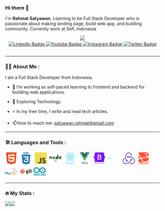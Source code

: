 ### Hi there 👋

I'm **Rahmat Satyawan**, Learning to be Full Stack Developer who is passionate about making landing page, build web app, and building community.
Currently work at Self, Indonesia
<div id="header" align="center">
<img src="https://media.giphy.com/media/VdoIFLsMIlwzfKD520/giphy.gif" width="100"/>

<div id="badges">
  <a href="https://www.linkedin.com/in/rahmat-satyawan">
    <img src="https://img.shields.io/badge/LinkedIn-blue?style=for-the-badge&logo=linkedin&logoColor=white" alt="LinkedIn Badge"/>
  </a>
  <a href="https://instagram.com/rahmat.satyawan">
    <img src="https://img.shields.io/badge/YouTube-red?style=for-the-badge&logo=youtube&logoColor=white" alt="Youtube Badge"/>
  </a>
  <a href="https://instagram.com/rahmat.satyawan">
    <img src="https://img.shields.io/badge/Instagram-ff69b4?style=for-the-badge&logo=youtube&logoColor=white" alt="Instagram Badge"/>
  </a>
  <a href="your-twitter-URL">
    <img src="https://img.shields.io/badge/Twitter-blue?style=for-the-badge&logo=twitter&logoColor=white" alt="Twitter Badge"/>
  </a>
</div>
<img src="https://komarev.com/ghpvc/?username=RahmatSatyawan&style=flat-square&color=blue" alt=""/>
</div>

---

### :man_technologist: About Me :
I am a Full Stack Developer from Indonesia.
- :telescope: I’m working as self-paced learning to frontend and backend for building web applications.

- :seedling: Exploring Technology.

- :zap: In my free time, I write and read tech articles.

- :mailbox:How to reach me: satyawan.rahmat@gmail.com

---

### :hammer_and_wrench: Languages and Tools :
<div>
  <img src="https://github.com/devicons/devicon/blob/master/icons/html5/html5-original.svg" title="HTML5" alt="HTML" width="40" height="40"/>&nbsp;
  <img src="https://github.com/devicons/devicon/blob/master/icons/css3/css3-plain-wordmark.svg"  title="CSS3" alt="CSS" width="40" height="40"/>&nbsp;
  <img src="https://github.com/devicons/devicon/blob/master/icons/javascript/javascript-original.svg" title="JavaScript" alt="JavaScript" width="40" height="40"/>&nbsp;
  <img src="https://github.com/devicons/devicon/blob/master/icons/nodejs/nodejs-original-wordmark.svg" title="NodeJS" alt="NodeJS" width="40" height="40"/>&nbsp;
  <img src="https://github.com/devicons/devicon/blob/master/icons/react/react-original-wordmark.svg" title="React" alt="React" width="40" height="40"/>&nbsp;
  <img src="https://github.com/devicons/devicon/blob/master/icons/vuejs/vuejs-original-wordmark.svg" title="Vue" alt="Vue" width="40" height="40"/>&nbsp;
  <img src="https://github.com/devicons/devicon/blob/master/icons/bootstrap/bootstrap-original-wordmark.svg" title="Bootstrap" alt="Bootstrap" width="40" height="40"/>&nbsp;
    <img src="https://github.com/devicons/devicon/blob/master/icons/tailwindcss/tailwindcss-original-wordmark.svg" title="Tailwind" alt="Tailwind" width="40" height="40"/>&nbsp;
  <img src="https://github.com/devicons/devicon/blob/master/icons/redux/redux-original.svg" title="Redux" alt="Redux" width="40" height="40"/>&nbsp;
  <img src="https://github.com/devicons/devicon/blob/master/icons/laravel/laravel-plain-wordmark.svg" title="Laravel" alt="Laravel" width="40" height="40"/>&nbsp;
  <img src="https://github.com/devicons/devicon/blob/master/icons/mysql/mysql-original-wordmark.svg" title="MySQL"  alt="MySQL" width="40" height="40"/>&nbsp;
<img src="https://github.com/devicons/devicon/blob/master/icons/git/git-original-wordmark.svg" title="Git" alt="Git" width="40" height="40"/>
  <img src="https://github.com/devicons/devicon/blob/master/icons/arduino/arduino-original-wordmark.svg" title="Arduino" alt="Arduino" width="40" height="40"/>

</div>

---

### :fire: My Stats :
<!--
[![Anurag's GitHub stats](https://github-readme-stats.vercel.app/api?username=RahmatSatyawan&count_private=true&show_icons=true&theme=great-gatsby)](https://github.com/anuraghazra/github-readme-stats)
[![Top Langs](https://github-readme-stats.vercel.app/api/top-langs/?username=RahmatSatyawan&layout=compact&theme=vision-friendly-dark)](https://github.com/anuraghazra/github-readme-stats) -->

<a href="">
  <img align="left" height="150" src="https://github-readme-stats.vercel.app/api?username=RahmatSatyawan&count_private=true&show_icons=true&theme=vision-friendly-dark" />
</a>
<a href="">
  <img align="left" height="150" src="https://github-readme-stats.vercel.app/api/top-langs/?username=RahmatSatyawan&layout=compact&theme=vision-friendly-dark" />
</a>
